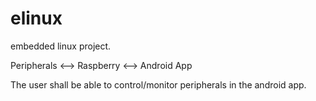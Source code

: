 elinux
======

embedded linux project.

Peripherals  <-->  Raspberry  <-->  Android App

The user shall be able to control/monitor peripherals in the android app.
